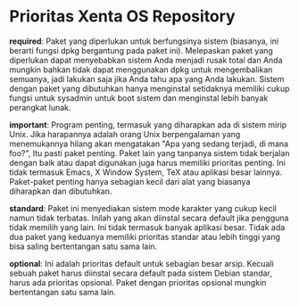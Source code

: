 # Prioritas Xenta OS Repository
**required**:
Paket yang diperlukan untuk berfungsinya sistem (biasanya, ini berarti fungsi dpkg bergantung pada paket ini). 
Melepaskan paket yang diperlukan dapat menyebabkan   sistem Anda menjadi rusak total dan Anda mungkin bahkan tidak
dapat menggunakan dpkg untuk mengembalikan semuanya, jadi lakukan saja jika Anda tahu apa yang Anda lakukan.
Sistem dengan paket yang dibutuhkan hanya menginstal setidaknya memiliki cukup fungsi untuk sysadmin 
untuk boot sistem dan menginstal lebih banyak perangkat lunak.

**important**:
Program penting, termasuk yang diharapkan ada di sistem mirip Unix. Jika harapannya adalah orang Unix berpengalaman 
yang menemukannya hilang akan mengatakan "Apa yang sedang terjadi, di mana foo?", Itu pasti paket penting. Paket lain 
yang tanpanya sistem tidak berjalan dengan baik atau dapat digunakan juga harus memiliki prioritas penting. Ini tidak 
termasuk Emacs, X Window System, TeX atau aplikasi besar lainnya. Paket-paket penting hanya sebagian kecil dari 
alat yang biasanya diharapkan dan dibutuhkan.

**standard**:
Paket ini menyediakan sistem mode karakter yang cukup kecil namun tidak terbatas. Inilah yang akan diinstal secara 
default jika pengguna tidak memilih yang lain. Ini tidak termasuk banyak aplikasi besar. Tidak ada dua paket yang 
keduanya memiliki prioritas standar atau lebih tinggi yang bisa saling bertentangan satu sama lain.

**optional**:
Ini adalah prioritas default untuk sebagian besar arsip. Kecuali sebuah paket harus diinstal secara default pada sistem 
Debian standar, harus ada prioritas opsional. Paket dengan prioritas opsional mungkin bertentangan satu sama lain.
